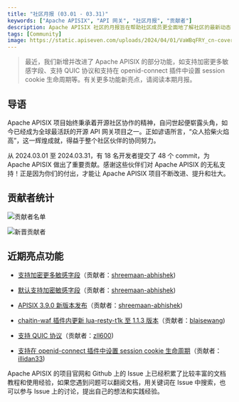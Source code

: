 ```yaml
---
title: "社区月报 (03.01 - 03.31)"
keywords: ["Apache APISIX", "API 网关", "社区月报", "贡献者"]
description: Apache APISIX 社区的月报旨在帮助社区成员更全面地了解社区的最新动态，方便大家参与到 Apache APISIX 社区中来。
tags: [Community]
image: https://static.apiseven.com/uploads/2024/04/01/VaWBqFRY_cn-cover-202403.png
---
```

> 最近，我们新增并改进了 Apache APISIX 的部分功能，如支持加密更多敏感字段、支持 QUIC 协议和支持在 openid-connect 插件中设置 session cookie 生命周期等。有关更多功能新亮点，请阅读本期月报。
<!--truncate-->
## 导语

Apache APISIX 项目始终秉承着开源社区协作的精神，自问世起便崭露头角，如今已经成为全球最活跃的开源 API 网关项目之一。正如谚语所言，“众人拾柴火焰高”，这一辉煌成就，得益于整个社区伙伴的协同努力。

从 2024.03.01 至 2024.03.31，有 18 名开发者提交了 48 个 commit，为 Apache APISIX 做出了重要贡献。感谢这些伙伴们对 Apache APISIX 的无私支持！正是因为你们的付出，才能让 Apache APISIX 项目不断改进、提升和壮大。

## 贡献者统计

![贡献者名单](https://static.apiseven.com/uploads/2024/04/01/8uuv5Xcl_contributors-202403.png)

![新晋贡献者](https://static.apiseven.com/uploads/2024/04/01/mgfkfvdx_new-contributors-202403.png)

## 近期亮点功能

- [支持加密更多敏感字段](https://github.com/apache/apisix/pull/11095)（贡献者：[shreemaan-abhishek](https://github.com/shreemaan-abhishek))

- [默认支持加密敏感字段](https://github.com/apache/apisix/pull/11076)（贡献者：[shreemaan-abhishek](https://github.com/shreemaan-abhishek))

- [APISIX 3.9.0 新版本发布](https://github.com/apache/apisix/pull/11061)（贡献者：[shreemaan-abhishek](https://github.com/shreemaan-abhishek))

- [chaitin-waf 插件内更新 lua-resty-t1k 至 1.1.3 版本](https://github.com/apache/apisix/pull/11029)（贡献者：[blaisewang](https://github.com/blaisewang))

- [支持 QUIC 协议](https://github.com/apache/apisix/pull/10989)（贡献者：[zll600](https://github.com/zll600))

- [支持在 openid-connect 插件中设置 session cookie 生命周期](https://github.com/apache/apisix/pull/10919)（贡献者：[illidan33](https://github.com/illidan33))

Apache APISIX 的项目官网和 Github 上的 Issue 上已经积累了比较丰富的文档教程和使用经验，如果您遇到问题可以翻阅文档，用关键词在 Issue 中搜索，也可以参与 Issue 上的讨论，提出自己的想法和实践经验。
